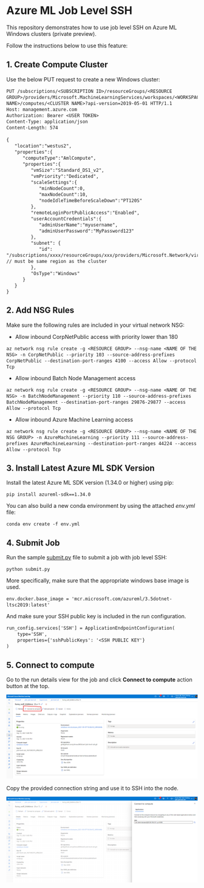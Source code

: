 # Azure ML Job Level SSH

This repository demonstrates how to use job level SSH on Azure ML Windows clusters (private preview).

Follow the instructions below to use this feature:

## 1. Create Compute Cluster

Use the below PUT request to create a new Windows cluster:

```
PUT /subscriptions/<SUBSCRIPTION ID>/resourceGroups/<RESOURCE GROUP>/providers/Microsoft.MachineLearningServices/workspaces/<WORKSPACE NAME>/computes/<CLUSTER NAME>?api-version=2019-05-01 HTTP/1.1
Host: management.azure.com
Authorization: Bearer <USER TOKEN>
Content-Type: application/json
Content-Length: 574

{
   "location":"westus2",
   "properties":{
      "computeType":"AmlCompute",
      "properties":{
         "vmSize":"Standard_DS1_v2",
         "vmPriority":"Dedicated",
         "scaleSettings":{
            "minNodeCount":0,
            "maxNodeCount":10,
            "nodeIdleTimeBeforeScaleDown":"PT120S"
         },
         "remoteLoginPortPublicAccess":"Enabled",
         "userAccountCredentials":{
            "adminUserName":"myusername",
            "adminUserPassword":"MyPassword123"
         },
         "subnet": {
            "id": "/subscriptions/xxxx/resourceGroups/xxx/providers/Microsoft.Network/virtualNetworks/xxx/subnets/default" // must be same region as the cluster
         },
         "OsType":"Windows"
      }
   }
}
```

## 2. Add NSG Rules

Make sure the following rules are included in your virtual network NSG:

- Allow inbound CorpNetPublic access with priority lower than 180

```
az network nsg rule create -g <RESOURCE GROUP> --nsg-name <NAME OF THE NSG> -n CorpNetPublic --priority 103 --source-address-prefixes CorpNetPublic --destination-port-ranges 4100 --access Allow --protocol Tcp 
```

- Allow inbound Batch Node Management access

```
az network nsg rule create -g <RESOURCE GROUP> --nsg-name <NAME OF THE NSG> -n BatchNodeManagement --priority 110 --source-address-prefixes BatchNodeManagement --destination-port-ranges 29876-29877 --access Allow --protocol Tcp 
```

- Allow inbound Azure Machine Learning access

```
az network nsg rule create -g <RESOURCE GROUP> --nsg-name <NAME OF THE NSG GROUP> -n AzureMachineLearning --priority 111 --source-address-prefixes AzureMachineLearning --destination-port-ranges 44224 --access Allow --protocol Tcp 
```


## 3. Install Latest Azure ML SDK Version

Install the latest Azure ML SDK version (1.34.0 or higher) using pip:

```
pip install azureml-sdk==1.34.0
```

You can also build a new conda environment by using the attached *env.yml* file:

```
conda env create -f env.yml
```

## 4. Submit Job

Run the sample [submit.py](./submit.py) file to submit a job with job level SSH:

```
python submit.py
```

More specifically, make sure that the appropriate windows base image is used.

```
env.docker.base_image = 'mcr.microsoft.com/azureml/3.5dotnet-ltsc2019:latest'
```

And make sure your SSH public key is included in the run configuration.

```
run_config.services['SSH'] = ApplicationEndpointConfiguration(
    type='SSH',
    properties={'sshPublicKeys': '<SSH PUBLIC KEY'}
)  
```


## 5. Connect to compute

Go to the run details view for the job and click **Connect to compute** action button at the top. 

![](1.png)

Copy the provided connection string and use it to SSH into the node.

![](2.png)